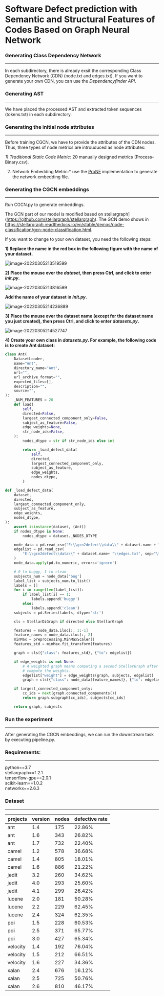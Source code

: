 # Software Defect prediction with Semantic and Structural Features of Codes Based on Graph Neural Network
### Generating Class Dependency Network

---

In each subdirectory, there is already exsit the corresponding Class Dependency Network (CDN) (node.txt and edges.txt). If you want to generate your own CDN, you can use the *Dependencyfinder API*.

### Generating AST

------

We have placed the processed AST and extracted token sequences (tokens.txt) in each subdirectory.

### Generating the initial node attributes

---

Before  training  CGCN,  we have to provide the attributes of the CDN nodes. Thus, three types of node metrics are introuduced as node attributes:

*1) Traditional  Static  Code  Metric:* 20 manually designed metrics (Process-Binary.csv).

2) Network  Embedding  Metric:* use the [ProNE](https://github.com/THUDM/ProNE) implementation to generate the network embedding file.

### Generating the CGCN embeddings

---

Run CGCN.py to generate embeddings.

The GCN part of our model is modified based on stellargraph](https://github.com/stellargraph/stellargraph). The GCN demo shows in https://stellargraph.readthedocs.io/en/stable/demos/node-classification/gcn-node-classification.html. 

If you want to change to your own dataset, you need the following steps:

**1) Replace the name in the red box in the following figure with the name of your dataset.**

 ![image-20220305213519599](https://github.com/Emily-zcy/GCN2defect/blob/main/img/image-20220305213519599.png)

**2) Place the mouse over the *dataset*, then press Ctrl, and click to enter *_init_.py*.**

 ![image-20220305213816599](https://github.com/Emily-zcy/GCN2defect/blob/main/img/image-20220305213816599.png)

**Add the name of your dataset in *_init_.py*.** 

 ![image-20220305214236889](https://github.com/Emily-zcy/GCN2defect/blob/main/img/image-20220305214236889.png)

**3) Place the mouse over the dataset name (except for the dataset name you just created), then press Ctrl, and click to enter *datasets.py*.**

 ![image-20220305214527747](https://github.com/Emily-zcy/GCN2defect/blob/main/img/image-20220305214527747.png)

**4) Create your own class in *datasets.py*. For example, the following code is to create Ant dataset:**

```python
class Ant(
    DatasetLoader,
    name="Ant",
    directory_name="Ant",
    url="",
    url_archive_format="",
    expected_files=[],
    description="",
    source="",
):
    _NUM_FEATURES = 20
    def load(
        self,
        directed=False,
        largest_connected_component_only=False,
        subject_as_feature=False,
        edge_weights=None,
        str_node_ids=False,
    ):
        nodes_dtype = str if str_node_ids else int

        return _load_defect_data(
            self,
            directed,
            largest_connected_component_only,
            subject_as_feature,
            edge_weights,
            nodes_dtype,
        )
```

```python
def _load_defect_data(
    dataset,
    directed,
    largest_connected_component_only,
    subject_as_feature,
    edge_weights,
    nodes_dtype,
):
    assert isinstance(dataset, (Ant))
    if nodes_dtype is None:
        nodes_dtype = dataset._NODES_DTYPE

    node_data = pd.read_csv("E:\\gcn2defect\\data\\" + dataset.name + "\\Process-Binary.csv")
    edgelist = pd.read_csv(
        "E:\\gcn2defect\\data\\" + dataset.name+ "\\edges.txt", sep="\t", header=None, names=["target", "source"], dtype=nodes_dtype
    )
    node_data.apply(pd.to_numeric, errors='ignore')

    # 0 to buggy, 1 to clean
    subjects_num = node_data['bug']
    label_list = subjects_num.to_list()
    labels = []
    for i in range(len(label_list)):
        if label_list[i] == 1:
            labels.append('buggy')
        else:
            labels.append('clean')
    subjects = pd.Series(labels, dtype='str')

    cls = StellarDiGraph if directed else StellarGraph

    features = node_data.iloc[:, 3:-1]
    feature_names = node_data.iloc[:, 2]
    minMax = preprocessing.MinMaxScaler()
    features_std = minMax.fit_transform(features)

    graph = cls({"class": features_std}, {"to": edgelist})

    if edge_weights is not None:
        # A weighted graph means computing a second StellarGraph after using the unweighted one to
        # compute the weights.
        edgelist["weight"] = edge_weights(graph, subjects, edgelist)
        graph = cls({"class": node_data[feature_names]}, {"to": edgelist})

    if largest_connected_component_only:
        cc_ids = next(graph.connected_components())
        return graph.subgraph(cc_ids), subjects[cc_ids]

    return graph, subjects
```

### Run the experiment

---

After generating the CGCN embeddings, we can run the downstream task by executing pipeline.py.

### Requirements:  

------

python==3.7  
stellargraph==1.2.1  
tensorflow-gpu==2.0.1  
scikit-learn==1.0.2  
networkx==2.6.3  

### Dataset

------

| projects | version | nodes | defective rate |
| -------- | ------- | ----- | :------------- |
| ant      | 1.4     | 175   | 22.86%         |
| ant      | 1.6     | 343   | 26.82%         |
| ant      | 1.7     | 732   | 22.40%         |
| camel    | 1.2     | 578   | 36.68%         |
| camel    | 1.4     | 805   | 18.01%         |
| camel    | 1.6     | 886   | 21.22%         |
| jedit    | 3.2     | 260   | 34.62%         |
| jedit    | 4.0     | 293   | 25.60%         |
| jedit    | 4.1     | 299   | 26.42%         |
| lucene   | 2.0     | 181   | 50.28%         |
| lucene   | 2.2     | 229   | 62.45%         |
| lucene   | 2.4     | 324   | 62.35%         |
| poi      | 1.5     | 228   | 60.53%         |
| poi      | 2.5     | 371   | 65.77%         |
| poi      | 3.0     | 427   | 65.34%         |
| velocity | 1.4     | 192   | 76.04%         |
| velocity | 1.5     | 212   | 66.51%         |
| velocity | 1.6     | 227   | 34.36%         |
| xalan    | 2.4     | 676   | 16.12%         |
| xalan    | 2.5     | 725   | 50.76%         |
| xalan    | 2.6     | 810   | 46.17%         |